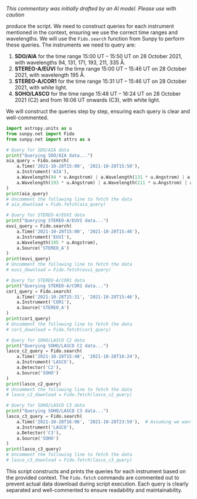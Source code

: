 _This commentary was initially drafted by an AI model. Please use with caution_

produce the script. We need to construct queries for each instrument mentioned in the context, ensuring we use the correct time ranges and wavelengths. We will use the `Fido.search` function from Sunpy to perform these queries. The instruments we need to query are:

1. **SDO/AIA** for the time range 15:00 UT – 15:50 UT on 28 October 2021, with wavelengths 94, 131, 171, 193, 211, 335 Å.
2. **STEREO-A/EUVI** for the time range 15:00 UT – 15:46 UT on 28 October 2021, with wavelength 195 Å.
3. **STEREO-A/COR1** for the time range 15:31 UT – 15:46 UT on 28 October 2021, with white light.
4. **SOHO/LASCO** for the time range 15:48 UT – 16:24 UT on 28 October 2021 (C2) and from 16:06 UT onwards (C3), with white light.

We will construct the queries step by step, ensuring each query is clear and well-commented.

```python
import astropy.units as u
from sunpy.net import Fido
from sunpy.net import attrs as a

# Query for SDO/AIA data
print("Querying SDO/AIA data...")
aia_query = Fido.search(
    a.Time('2021-10-28T15:00', '2021-10-28T15:50'),
    a.Instrument('AIA'),
    a.Wavelength(94 * u.Angstrom) | a.Wavelength(131 * u.Angstrom) | a.Wavelength(171 * u.Angstrom) |
    a.Wavelength(193 * u.Angstrom) | a.Wavelength(211 * u.Angstrom) | a.Wavelength(335 * u.Angstrom)
)
print(aia_query)
# Uncomment the following line to fetch the data
# aia_download = Fido.fetch(aia_query)

# Query for STEREO-A/EUVI data
print("Querying STEREO-A/EUVI data...")
euvi_query = Fido.search(
    a.Time('2021-10-28T15:00', '2021-10-28T15:46'),
    a.Instrument('EUVI'),
    a.Wavelength(195 * u.Angstrom),
    a.Source('STEREO_A')
)
print(euvi_query)
# Uncomment the following line to fetch the data
# euvi_download = Fido.fetch(euvi_query)

# Query for STEREO-A/COR1 data
print("Querying STEREO-A/COR1 data...")
cor1_query = Fido.search(
    a.Time('2021-10-28T15:31', '2021-10-28T15:46'),
    a.Instrument('COR1'),
    a.Source('STEREO_A')
)
print(cor1_query)
# Uncomment the following line to fetch the data
# cor1_download = Fido.fetch(cor1_query)

# Query for SOHO/LASCO C2 data
print("Querying SOHO/LASCO C2 data...")
lasco_c2_query = Fido.search(
    a.Time('2021-10-28T15:48', '2021-10-28T16:24'),
    a.Instrument('LASCO'),
    a.Detector('C2'),
    a.Source('SOHO')
)
print(lasco_c2_query)
# Uncomment the following line to fetch the data
# lasco_c2_download = Fido.fetch(lasco_c2_query)

# Query for SOHO/LASCO C3 data
print("Querying SOHO/LASCO C3 data...")
lasco_c3_query = Fido.search(
    a.Time('2021-10-28T16:06', '2021-10-28T23:59'),  # Assuming we want data from 16:06 UT onwards
    a.Instrument('LASCO'),
    a.Detector('C3'),
    a.Source('SOHO')
)
print(lasco_c3_query)
# Uncomment the following line to fetch the data
# lasco_c3_download = Fido.fetch(lasco_c3_query)
```

This script constructs and prints the queries for each instrument based on the provided context. The `Fido.fetch` commands are commented out to prevent actual data download during script execution. Each query is clearly separated and well-commented to ensure readability and maintainability.
